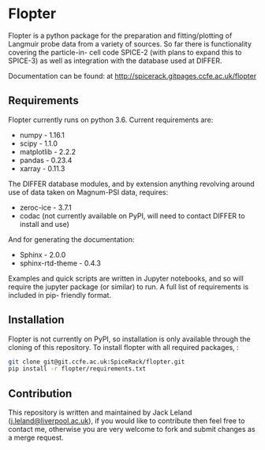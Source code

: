 Flopter
=======

Flopter is a python package for the preparation and fitting/plotting of Langmuir probe 
data from a variety of sources. So far there is functionality covering the particle-in-
cell code SPICE-2 (with plans to expand this to SPICE-3) as well as integration with the 
database used at DIFFER.  

Documentation can be found: at http://spicerack.gitpages.ccfe.ac.uk/flopter

Requirements
------------

Flopter currently runs on python 3.6. Current requirements are:

- numpy - 1.16.1
- scipy - 1.1.0
- matplotlib - 2.2.2
- pandas - 0.23.4
- xarray - 0.11.3

The DIFFER database modules, and by extension anything revolving around use of data taken 
on Magnum-PSI data, requires:

- zeroc-ice - 3.7.1
- codac (not currently available on PyPI, will need to contact DIFFER to install and use)  

And for generating the documentation:

- Sphinx - 2.0.0
- sphinx-rtd-theme - 0.4.3

Examples and quick scripts are written in Jupyter notebooks, and so will require the 
jupyter package (or similar) to run. A full list of requirements is included in pip-
friendly format.


Installation
------------

Flopter is not currently on PyPI, so installation is only available through the cloning 
of this repository. To install flopter with all required packages, :

```bash
git clone git@git.ccfe.ac.uk:SpiceRack/flopter.git
pip install -r flopter/requirements.txt
```



Contribution
------------

This repository is written and maintained by Jack Leland (j.leland@liverpool.ac.uk), if 
you would like to contribute then feel free to contact me, otherwise you are very welcome 
to fork and submit changes as a merge request. 